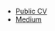 - [Public CV](https://duktus.gitlab.io/pub-cv/cv-en.html)
- [Medium](https://medium.com/@el_duktus)
